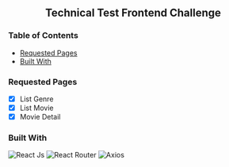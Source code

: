 <h2 align="center">Technical Test Frontend Challenge</h2>

### Table of Contents

- [Requested Pages](#requested-pages)
- [Built With](#built-with)

### Requested Pages

- [x] List Genre
- [x] List Movie
- [x] Movie Detail

### Built With

![React Js](https://img.shields.io/badge/react-%2320232a.svg?style=for-the-badge&logo=react&logoColor=%2361DAFB)
![React Router](https://img.shields.io/badge/React_Router-CA4245?style=for-the-badge&logo=react-router&logoColor=white)
![Axios](https://img.shields.io/badge/Axios-7D4698?style=for-the-badge&logoColor=white)
